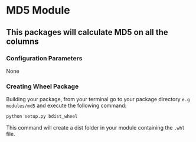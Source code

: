 # MD5 Module

## This packages will calculate MD5 on all the columns

### Configuration Parameters

None

### Creating Wheel Package

Building your package, from your terminal go to your package directory `e.g modules/md5` and execute the following command:

``` python
python setup.py bdist_wheel
```

This command will create a dist folder in your module containing the `.whl` file.
